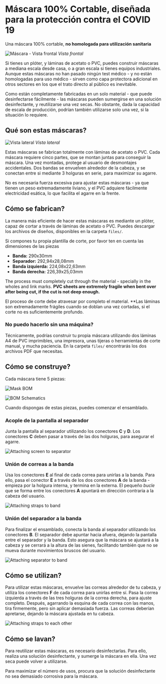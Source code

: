 # Máscara 100% Cortable, diseñada para la protección contra el COVID 19

Una máscara 100% cortable, **no homologada para utilización sanitaria**

![Máscara - Vista frontal](/static/assembled-front.png)
_Vista frontal_

Si tienes un plóter, y láminas de acetato o PVC, puedes construir máscaras a mediana escala desde casa, o a gran escala si tienes equipos industriales. Aunque estas máscaras no han pasado ningún test médico - y no están homologadas para uso médico - sirven como capa protectora adicional en otros sectores en los que el trato directo al público es inevitable.

Como están completamente fabricadas en un solo material - que puede desinfectarse fácilmente - las máscaras pueden sumergirse en una solución desinfectante, y reutilizarse una vez secas. No obstante, dada la capacidad de escala de producción, podrían también utilizarse solo una vez, si la situación lo requiere.

## Qué son estas máscaras?

![Vista lateral](/static/assembled-side.png)
_Vista lateral_

Estas máscaras se fabrican totalmente con láminas de acetato o PVC. Cada máscara requiere cinco partes, que se montan juntas para conseguir la máscara. Una vez montadas, protege al usuario de desmontajes accidentales. Dos bandas se envuelven alrededor de la cabeza, y se conectan entre si mediante 3 holguras en serie, para maximizar su agarre. 

No es necesaria fuerza excesiva para ajustar estas máscaras - ya que tienen un peso extremadamente liviano, y el PVC adquiere fácilmente electricidad esática, lo que facilita el agarre en la frente.

## Cómo se fabrican?

La manera más eficiente de hacer estas máscaras es mediante un plóter, capaz de cortar a través de láminas de acetato o PVC. Puedes descargar los archivos de diseños, disponibles en la carpeta `files/`. 

Si compones tu propia plantilla de corte, por favor ten en cuenta las dimensiones de las piezas

* **Banda:** 290x30mm
* **Separador:** 292,94x28,08mm
* **Banda izquierda:** 224,08x22,63mm
* **Banda derecha:** 226,39x25,03mm

The process must completely cut through the material - specially in the wholes and link marks. **PVC sheets are extremely fragile when bent over after being cut, if the cut is not deep enough.**

El proceso de corte debe atravesar por completo el material. **Las láminas son extremadamente frágiles cuando se doblan una vez cortadas, si el corte no es suficientemente profundo.

### No puedo hacerlo sin una máquina?

Técnicamente, podrías construir tu propia máscara utilizando dos láminas A4 de PVC imprimibles, una impresora, unas tijeras o herramientas de corte manual, y mucha paciencia. En la carpeta `files/` encontrarás los dos archivos PDF que necesitas.

## Cómo se construye?

Cada máscara tiene 5 piezas:

![Mask BOM](/static/mask-bom.png)

![BOM Schematics](/static/bom-schematic.png)

Cuando dispongas de estas piezas, puedes comenzar el ensamblado.

### Acople de la pantalla al separador

Junta la pantalla al separador utilizando los conectores **C** y **D**. Los conectores **C** deben pasar a través de las dos holguras, para asegurar el agarre.

![Attaching screen to separator](/static/screen-separator.png)

### Unión de correas a la banda

Usa los conectores **E** al final de cada correa para unirlas a la banda. Para ello, pasa el conector **E** a través de los dos conectores **A** de la banda - empieza por la holgura interna, y termina en la externa. El pequeño _bucle_ que se forma entre los conectores **A** apuntará en dirección contraria a la cabeza del usuario.

![Attaching straps to band](/static/band-straps.png)

### Unión del separador a la banda

Para finalizar el ensamblado, conecta la banda al separador utilizando los conectores **B**. El separador debe apuntar hacia afuera, dejando la pantalla entre el separador y la banda. Esto asegura que la máscara se ajustará a la cabeza y se cerrará a la altura de las sienes, facilitando también que no se mueva durante movimientos bruscos del usuario.

![Attaching separator to band](/static/band-separator.png)

## Cómo se utilizan?

Para utilizar estas máscaras, envuelve las correas alrededor de tu cabeza, y utiliza los conectores **F** de cada correa para unirlas entre sí. Pasa la correa izquierda a través de las tres holguras de la correa derecha, para ajuste completo. Después, agarrando la esquina de cada correa con las manos, tira firmemente, pero sin aplicar demasiada fuerza. Las correas deberían apretarse, dejando la máscara ajustada en tu cabeza.

![Attaching straps to each other](/static/assembled-straps.png)

## Cómo se lavan?

Para reutilizar estas máscaras, es necesario desinfectarlas. Para ello, realiza una solución desinfectante, y sumerge la máscara en ella. Una vez seca puede volver a utilizarse.

Para maximizar el número de usos, procura que la solución desinfectante no sea demasiado corrosiva para la máscara.